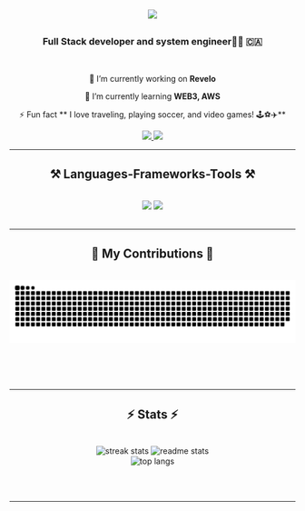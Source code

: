 
<h1 align="center">
    <img src="https://readme-typing-svg.herokuapp.com/?font=Righteous&size=35&center=true&vCenter=true&width=500&height=70&duration=4000&lines=Hi+There!+👋;+I'm+Matías+Agustín+Viglianco!;" />
</h1>

<h3 align="center"> Full Stack developer and system engineer🧑‍💻 🇨🇦</h3>

<br/>

<div align="center">
 
 🔭 I’m currently working on **Revelo**
 
 🌱 I’m currently learning **WEB3, AWS**

⚡ Fun fact ** I love traveling, playing soccer, and video games! 🕹️⚽✈️**

 </div>
 
<div align="center"> 
  <a href="mailto:matiasviglisnco@gmail.com">
    <img src="https://img.shields.io/badge/Gmail-333333?style=for-the-badge&logo=gmail&logoColor=red" />
  </a>
  <a href="https://www.linkedin.com/in/mat%C3%ADas-agust%C3%ADn-viglianco/" target="_blank">
    <img src="https://img.shields.io/badge/LinkedIn-0077B5?style=for-the-badge&logo=linkedin&logoColor=white" target="_blank" />
  </a>
</div>

 <hr/>
 
<h2 align="center">⚒️ Languages-Frameworks-Tools ⚒️</h2>
<br/>
<div align="center">
    <img src="https://skillicons.dev/icons?i=react,bootstrap,mui,html,css,vscode,github,figma,tailwind,git,docker,solidity" />
    <img src="https://skillicons.dev/icons?i=tailwind,nodejs,python,javascript,firebase,mongodb,java,mysql,flask,django,aws" /><br>
</div>

<br/>
<hr/>

<div align="center">
  <h2>🐍 My Contributions 🐍</h2>
  <br>
  <img alt="snake eating my contributions" src="https://raw.githubusercontent.com/MatiViglianco/salesp07/output/github-contribution-grid-snake.svg" />
  
  <br/><br/><br/>
</div>

<hr/>

<h2 align="center">⚡ Stats ⚡</h2>
<br>
<div align=center>
  <img width=390 src="https://github-readme-stats.vercel.app/?user=salesp07&count_private=true&theme=react&border_radius=10" alt="streak stats"/>
  <img width=390 src="https://streak-stats.demolab.com/api?username=salesp07&count_private=true&show_icons=true&theme=react&rank_icon=github&border_radius=10" alt="readme stats" />
  <br/>
  <img width=325 align="center" src="https://github-readme-stats-salesp07.vercel.app/api/top-langs/?username=salesp07&hide=HTML&langs_count=8&layout=compact&theme=react&border_radius=10&size_weight=0.5&count_weight=0.5&exclude_repo=github-readme-stats" alt="top langs" />
</div>

<br/><br/>

<hr/>
